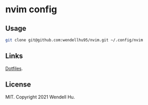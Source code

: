 # nvim config

## Usage

```sh
git clone git@github.com:wendellhu95/nvim.git ~/.config/nvim
```

## Links

[Dotfiles](https://github.com/wendellhu95/dotfiles).


## License

MIT. Copyright 2021 Wendell Hu.


